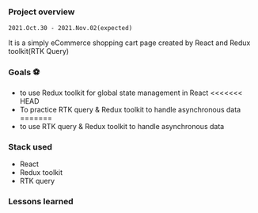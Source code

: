 ### Project overview
`2021.Oct.30 - 2021.Nov.02(expected)`

It is a simply eCommerce shopping cart page created by React and Redux toolkit(RTK Query)

### Goals ⚽
- to use Redux toolkit for global state management in React
<<<<<<< HEAD
- To practice RTK query & Redux toolkit to handle asynchronous data 
=======
- to use RTK query & Redux toolkit to handle asynchronous data 

### Stack used
- React
- Redux toolkit
- RTK query

### Lessons learned


